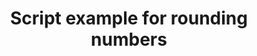 ---
layout: article
title: Script example for rounding numbers
description: 
  - This example shows how to work with numbers, how to dound these, and how to display them in a table.
lang: en
weight: 50
isDraft: false
ref: Script_Round_Table
category:
  - Script
  - Scripting
image: Script_Round_Table_EN.png
download: Script_Round_Table_EN.pbmx
overview_description:
overview_benefits:
overview_data_sources:
---